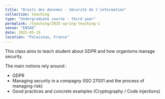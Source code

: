 ```yaml
---
title: "Droits des données - Sécurité de l'information"
collection: teaching
type: "Undergraduate course - third year"
permalink: /teaching/2025-spring-teaching-1
venue: "ENSAE"
date: 2025-05-15
location: "Palaiseau, France"
---
```


This class aims to teach student about GDPR and how organisms manage security. 

The main notions rely around : 

- GDPR
- Managing security in a compagny (ISO 27001 and the process of managing risk)
- Good practices and concrete examples (Cryptography / Code injections)